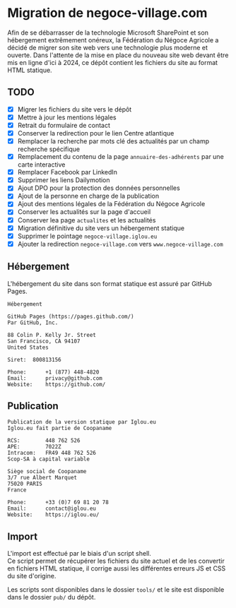 # Migration de negoce-village.com
Afin de se débarrasser de la technologie Microsoft SharePoint et son hébergement extrêmement onéreux, la Fédération du Négoce Agricole a décidé de migrer son site web vers une technologie plus moderne et ouverte. Dans l'attente de la mise en place du nouveau site web devant être mis en ligne d'ici à 2024, ce dépôt contient les fichiers du site au format HTML statique.

## TODO
- [x] Migrer les fichiers du site vers le dépôt
- [x] Mettre à jour les mentions légales
- [x] Retrait du formulaire de contact
- [x] Conserver la redirection pour le lien Centre atlantique
- [x] Remplacer la recherche par mots clé des actualités par un champ recherche spécifique
- [x] Remplacement du contenu de la page `annuaire-des-adhérents` par une carte interactive
- [x] Remplacer Facebook par LinkedIn
- [x] Supprimer les liens Dailymotion
- [x] Ajout DPO pour la protection des données personnelles
- [x] Ajout de la personne en charge de la publication
- [x] Ajout des mentions légales de la Fédération du Négoce Agricole
- [x] Conserver les actualités sur la page d'accueil
- [x] Conserver lea page `actualites` et les actualités
- [x] Migration définitive du site vers un hébergement statique
- [x] Supprimer le pointage `negoce-village.iglou.eu`
- [x] Ajouter la redirection `negoce-village.com` vers `www.negoce-village.com`

## Hébergement
L'hébergement du site dans son format statique est assuré par GitHub Pages.
```
Hébergement

GitHub Pages (https://pages.github.com/)
Par GitHub, Inc.

88 Colin P. Kelly Jr. Street
San Francisco, CA 94107
United States

Siret:  800813156

Phone:      +1 (877) 448-4820 
Email:      privacy@github.com
Website:    https://github.com/
```

## Publication
```
Publication de la version statique par Iglou.eu
Iglou.eu fait partie de Coopaname

RCS:        448 762 526
APE:        7022Z
Intracom:   FR49 448 762 526
Scop-SA à capital variable

Siège social de Coopaname
3/7 rue Albert Marquet
75020 PARIS
France

Phone:      +33 (0)7 69 81 20 78
Email:      contact@iglou.eu
Website:    https://iglou.eu/
```
## Import
L'import est effectué par le biais d'un script shell.   
Ce script permet de récupérer les fichiers du site actuel et de les convertir en fichiers HTML statique, il corrige aussi les différentes erreurs JS et CSS du site d'origine.

Les scripts sont disponibles dans le dossier `tools/` et le site est disponible dans le dossier `pub/` du dépôt.